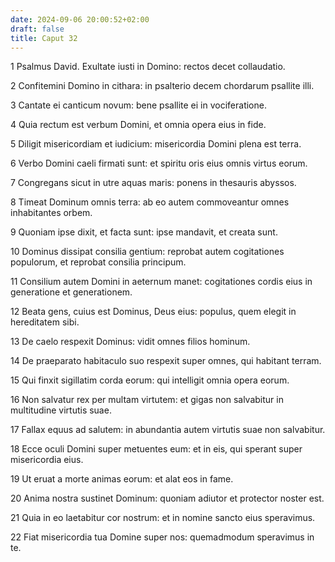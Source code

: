 ```yaml
---
date: 2024-09-06 20:00:52+02:00
draft: false
title: Caput 32
---
```





1 Psalmus David. Exultate iusti in Domino: rectos decet collaudatio.

2 Confitemini Domino in cithara: in psalterio decem chordarum psallite illi.

3 Cantate ei canticum novum: bene psallite ei in vociferatione.

4 Quia rectum est verbum Domini, et omnia opera eius in fide.

5 Diligit misericordiam et iudicium: misericordia Domini plena est terra.

6 Verbo Domini caeli firmati sunt: et spiritu oris eius omnis virtus eorum.

7 Congregans sicut in utre aquas maris: ponens in thesauris abyssos.

8 Timeat Dominum omnis terra: ab eo autem commoveantur omnes inhabitantes orbem.

9 Quoniam ipse dixit, et facta sunt: ipse mandavit, et creata sunt.

10 Dominus dissipat consilia gentium: reprobat autem cogitationes populorum, et reprobat consilia principum.

11 Consilium autem Domini in aeternum manet: cogitationes cordis eius in generatione et generationem.

12 Beata gens, cuius est Dominus, Deus eius: populus, quem elegit in hereditatem sibi.

13 De caelo respexit Dominus: vidit omnes filios hominum.

14 De praeparato habitaculo suo respexit super omnes, qui habitant terram.

15 Qui finxit sigillatim corda eorum: qui intelligit omnia opera eorum.

16 Non salvatur rex per multam virtutem: et gigas non salvabitur in multitudine virtutis suae.

17 Fallax equus ad salutem: in abundantia autem virtutis suae non salvabitur.

18 Ecce oculi Domini super metuentes eum: et in eis, qui sperant super misericordia eius.

19 Ut eruat a morte animas eorum: et alat eos in fame.

20 Anima nostra sustinet Dominum: quoniam adiutor et protector noster est.

21 Quia in eo laetabitur cor nostrum: et in nomine sancto eius speravimus.

22 Fiat misericordia tua Domine super nos: quemadmodum speravimus in te.

